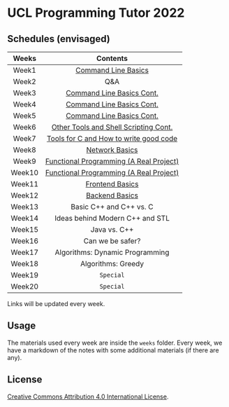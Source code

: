 # UCL Programming Tutor 2022

## Schedules (envisaged)

| Weeks | Contents |
| :---: | :------: |
| Week1 | [Command Line Basics](./weeks/week01/note.md) |
| Week2 | Q&A |
| Week3 | [Command Line Basics Cont.](./weeks/week03-05/note.md) |
| Week4 | [Command Line Basics Cont.](./weeks/week03-05/note.md) |
| Week5 | [Command Line Basics Cont.](./weeks/week03-05/note.md) |
| Week6 | [Other Tools and Shell Scripting Cont.](./weeks/week06/note.md) |
| Week7 | [Tools for C and How to write good code](./weeks/week07/note.md) |
| Week8 | [Network Basics](./weeks/week08/note.md) |
| Week9 | [Functional Programming (A Real Project)](./weeks/week09-10/note.md) |
| Week10 | [Functional Programming (A Real Project)](./weeks/week09-10/note.md) |
| Week11 | [Frontend Basics](./weeks/week11/note.md) |
| Week12 | [Backend Basics](./weeks/week12/notes.md) |
| Week13 | Basic C++ and C++ vs. C |
| Week14 | Ideas behind Modern C++ and STL |
| Week15 | Java vs. C++ |
| Week16 | Can we be safer? |
| Week17 | Algorithms: Dynamic Programming |
| Week18 | Algorithms: Greedy |
| Week19 | `Special` |
| Week20 | `Special` |

Links will be updated every week.

## Usage

The materials used every week are inside the `weeks` folder. Every week, we have a markdown of the notes with some additional materials (if there are any).

## License

[Creative Commons Attribution 4.0 International License](http://creativecommons.org/licenses/by/4.0/).